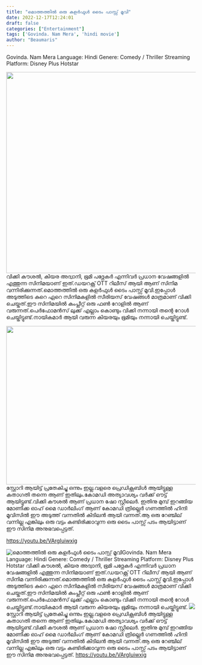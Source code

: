 ```yaml
---
title: "മൊത്തത്തിൽ ഒരു കളർഫുൾ ടൈം പാസ്സ് മൂവി"
date: 2022-12-17T12:24:01
draft: false
categories: ["Entertainment"]
tags: ['Govinda. Nam Mera', 'hindi movie']
author: "Beaumaris"
---
```


Govinda. Nam Mera
Language: Hindi
Genere: Comedy / Thriller
Streaming Platform: Disney Plus Hotstar

<img class="size-full wp-image-367254 aligncenter" src="https://cdn.boolokam.com/articles/2022/12/CCW.webp" alt="" width="948" height="533" />വിക്കി കൗശൽ, കിയര അദ്വാനി, ഭൂമി പദ്നേകർ എന്നിവർ പ്രധാന വേഷങ്ങളിൽ എത്തുന്ന സിനിമയാണ് ഇത്.ഡയറക്റ്റ് OTT റിലീസ് ആയി ആണ് സിനിമ വന്നിരിക്കുന്നത്.മൊത്തത്തിൽ ഒരു കളർഫുൾ ടൈം പാസ്സ് മൂവി.ഇപ്പോൾ അടുത്തിടെ കുറെ ഏറെ സിനിമകളിൽ സീരിയസ് വേഷങ്ങൾ മാത്രമാണ് വിക്കി ചെയ്തത്.ഈ സിനിമയിൽ കംപ്ലീറ്റ് ഒരു ഫൺ റോളിൽ ആണ് വരുന്നത്.പെർഫോമൻസ് ലുക്ക്‌ എല്ലാം കൊണ്ടും വിക്കി നന്നായി തന്റെ റോൾ ചെയ്തിട്ടുണ്ട്.നായികമാർ ആയി വരുന്ന കിയരയും ഭൂമിയും നന്നായി ചെയ്തിട്ടുണ്ട്.

<img class="size-large wp-image-367253 aligncenter" src="https://cdn.boolokam.com/articles/2022/12/WW-1024x538.jpg" alt="" width="800" height="420" />സ്റ്റോറി ആയിട്ട് പ്രതേകിച്ചു ഒന്നും ഇല്ല.വളരെ പ്രെഡിക്റ്റബിൾ ആയിട്ടുള്ള കതാഗതി തന്നെ ആണ് ഇതിലും.കോമഡി അത്യാവശ്യം വർക്ക്‌ ഔട്ട്‌ ആയിട്ടുണ്ട്.വിക്കി കൗശൽ ആണ് പ്രധാന ഷോ സ്റ്റീലെർ. ഇതിനു മുമ്പ് ഇറങ്ങിയ മോണിക്ക ഓഹ് മൈ ഡാർലിംഗ് ആണ് കോമഡി ത്രില്ലെർ ഗണത്തിൽ ഹിന്ദി മൂവിസിൽ ഈ അടുത്ത് വന്നതിൽ കിടിലൻ ആയി വന്നത്.ആ ഒരു റേഞ്ചില് വന്നില്ല എങ്കിലും ഒരു വട്ടം കണ്ടിരിക്കാവുന്ന ഒരു ടൈം പാസ്സ് പടം ആയിട്ടാണ് ഈ സിനിമ അനുഭവപ്പെട്ടത്.

https://youtu.be/VArgIuiwxig


![മൊത്തത്തിൽ ഒരു കളർഫുൾ ടൈം പാസ്സ് മൂവി](https://cdn.boolokam.com/articles/2022/12/CCW.webp)Govinda. Nam Mera Language: Hindi Genere: Comedy / Thriller Streaming Platform: Disney Plus Hotstar വിക്കി കൗശൽ, കിയര അദ്വാനി, ഭൂമി പദ്നേകർ എന്നിവർ പ്രധാന വേഷങ്ങളിൽ എത്തുന്ന സിനിമയാണ് ഇത്.ഡയറക്റ്റ് OTT റിലീസ് ആയി ആണ് സിനിമ വന്നിരിക്കുന്നത്.മൊത്തത്തിൽ ഒരു കളർഫുൾ ടൈം പാസ്സ് മൂവി.ഇപ്പോൾ അടുത്തിടെ കുറെ ഏറെ സിനിമകളിൽ സീരിയസ് വേഷങ്ങൾ മാത്രമാണ് വിക്കി ചെയ്തത്.ഈ സിനിമയിൽ കംപ്ലീറ്റ് ഒരു ഫൺ റോളിൽ ആണ് വരുന്നത്.പെർഫോമൻസ് ലുക്ക്‌ എല്ലാം കൊണ്ടും വിക്കി നന്നായി തന്റെ റോൾ ചെയ്തിട്ടുണ്ട്.നായികമാർ ആയി വരുന്ന കിയരയും ഭൂമിയും നന്നായി ചെയ്തിട്ടുണ്ട്. ![](https://cdn.boolokam.com/articles/2022/12/WW-1024x538.jpg)സ്റ്റോറി ആയിട്ട് പ്രതേകിച്ചു ഒന്നും ഇല്ല.വളരെ പ്രെഡിക്റ്റബിൾ ആയിട്ടുള്ള കതാഗതി തന്നെ ആണ് ഇതിലും.കോമഡി അത്യാവശ്യം വർക്ക്‌ ഔട്ട്‌ ആയിട്ടുണ്ട്.വിക്കി കൗശൽ ആണ് പ്രധാന ഷോ സ്റ്റീലെർ. ഇതിനു മുമ്പ് ഇറങ്ങിയ മോണിക്ക ഓഹ് മൈ ഡാർലിംഗ് ആണ് കോമഡി ത്രില്ലെർ ഗണത്തിൽ ഹിന്ദി മൂവിസിൽ ഈ അടുത്ത് വന്നതിൽ കിടിലൻ ആയി വന്നത്.ആ ഒരു റേഞ്ചില് വന്നില്ല എങ്കിലും ഒരു വട്ടം കണ്ടിരിക്കാവുന്ന ഒരു ടൈം പാസ്സ് പടം ആയിട്ടാണ് ഈ സിനിമ അനുഭവപ്പെട്ടത്. https://youtu.be/VArgIuiwxig
